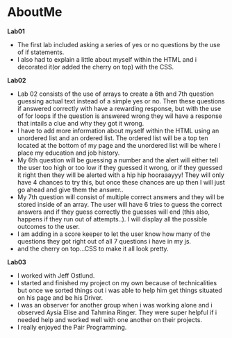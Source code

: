 # AboutMe
**Lab01**

  - The first lab included asking a series of yes or no questions by the use of if statements.
  - I also had to explain a little about myself within the HTML and i decorated it(or added the cherry on top) with the CSS.

 **Lab02**

  - Lab 02 consists of the use of arrays to create a 6th and 7th question guessing actual text instead of a simple yes or no. Then these questions if answered correctly with have a rewarding response, but with the use of for loops if the question is answered wrong they wil have a response that intails a clue and why they got it wrong.
  - I have to add more information about myself within the HTML using an unordered list and an ordered list. The ordered list will be a top ten located at the bottom of my page and the unordered list will be where I place my education and job history.
  - My 6th question will be guessing a number and the alert will either tell the user too high or too low if they guessed it wrong, or if they guessed it right then they will be alerted with a hip hip hooraaayyy! They will only have 4 chances to try this, but once these chances are up then I will just go ahead and give them the answer..
  - My 7th question will consist of multiple correct answers and they will be stored inside of an array. The user will have 6 tries to guess the correct answers and if they guess correctly the guesses will end (this also, happens if they run out of attempts..). I will display all the possible outcomes to the user.
  - I am adding in a score keeper to let the user know how many of the questions they got right out of all 7 questions i have in my js.
  - and the cherry on top...CSS to make it all look pretty.

 **Lab03**
  - I worked with Jeff Ostlund.
  - I started and finished my project on my own because of technicalities but once we sorted things out i was able to help him get things situated on his page and be his Driver. 
  - I was an observer for another group when i was working alone and i observed Aysia Elise and Tahmina Ringer. They were super helpful if i needed help and worked well with one another on their projects. 
  - I really enjoyed the Pair Programming.